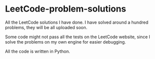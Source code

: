 # LeetCode-problem-solutions
All the LeetCode solutions I have done. I have solved around a hundred problems, they will be all uploaded soon. 

Some code might not pass all the tests on the LeetCode website, since I solve the problems on my own engine for easier debugging.

All the code is written in Python.
